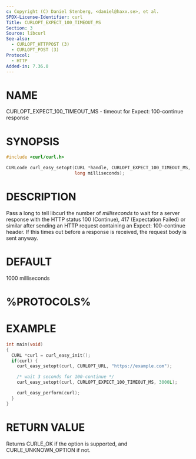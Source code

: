 ```yaml
---
c: Copyright (C) Daniel Stenberg, <daniel@haxx.se>, et al.
SPDX-License-Identifier: curl
Title: CURLOPT_EXPECT_100_TIMEOUT_MS
Section: 3
Source: libcurl
See-also:
  - CURLOPT_HTTPPOST (3)
  - CURLOPT_POST (3)
Protocol:
  - HTTP
Added-in: 7.36.0
---
```


# NAME

CURLOPT_EXPECT_100_TIMEOUT_MS - timeout for Expect: 100-continue response

# SYNOPSIS

~~~c
#include <curl/curl.h>

CURLcode curl_easy_setopt(CURL *handle, CURLOPT_EXPECT_100_TIMEOUT_MS,
                          long milliseconds);
~~~

# DESCRIPTION

Pass a long to tell libcurl the number of *milliseconds* to wait for a
server response with the HTTP status 100 (Continue), 417 (Expectation Failed)
or similar after sending an HTTP request containing an Expect: 100-continue
header. If this times out before a response is received, the request body is
sent anyway.

# DEFAULT

1000 milliseconds

# %PROTOCOLS%

# EXAMPLE

~~~c
int main(void)
{
  CURL *curl = curl_easy_init();
  if(curl) {
    curl_easy_setopt(curl, CURLOPT_URL, "https://example.com");

    /* wait 3 seconds for 100-continue */
    curl_easy_setopt(curl, CURLOPT_EXPECT_100_TIMEOUT_MS, 3000L);

    curl_easy_perform(curl);
  }
}
~~~

# RETURN VALUE

Returns CURLE_OK if the option is supported, and CURLE_UNKNOWN_OPTION if not.

